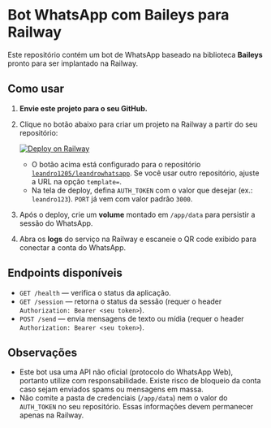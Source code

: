 # Bot WhatsApp com Baileys para Railway

Este repositório contém um bot de WhatsApp baseado na biblioteca **Baileys** pronto para ser implantado na Railway.

## Como usar

1. **Envie este projeto para o seu GitHub.**
2. Clique no botão abaixo para criar um projeto na Railway a partir do seu repositório:

   [![Deploy on Railway](https://railway.app/button.svg)](https://railway.app/new?template=https://github.com/leandro1205/leandrowhatsapp&envs=PORT,AUTH_TOKEN&PORTDefault=3000&AUTH_TOKENDesc=Token%20Bearer%20para%20proteger%20a%20API)

   - O botão acima está configurado para o repositório [`leandro1205/leandrowhatsapp`](https://github.com/leandro1205/leandrowhatsapp). Se você usar outro repositório, ajuste a URL na opção `template=`.
   - Na tela de deploy, defina `AUTH_TOKEN` com o valor que desejar (ex.: `leandro123`). `PORT` já vem com valor padrão `3000`.
3. Após o deploy, crie um **volume** montado em `/app/data` para persistir a sessão do WhatsApp.
4. Abra os **logs** do serviço na Railway e escaneie o QR code exibido para conectar a conta do WhatsApp.

## Endpoints disponíveis

- `GET /health` — verifica o status da aplicação.
- `GET /session` — retorna o status da sessão (requer o header `Authorization: Bearer <seu token>`).
- `POST /send` — envia mensagens de texto ou mídia (requer o header `Authorization: Bearer <seu token>`).

## Observações

- Este bot usa uma API não oficial (protocolo do WhatsApp Web), portanto utilize com responsabilidade. Existe risco de bloqueio da conta caso sejam enviados spams ou mensagens em massa.
- Não comite a pasta de credenciais (`/app/data`) nem o valor do `AUTH_TOKEN` no seu repositório. Essas informações devem permanecer apenas na Railway.
